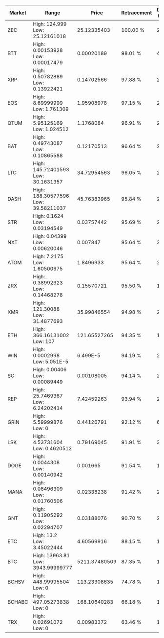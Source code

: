 | Market | Range | Price| Retracement | Doubles to 50% |
| --- | --- | --- | --- | --- |
| ZEC | High: 124.999<br />Low: 25.12161018 | 25.12335403 | 100.00 % | 2.99 |
| BTT | High: 0.00153928<br />Low: 0.00017479 | 0.00020189 | 98.01 % | 4.25 |
| XRP | High: 0.50782889<br />Low: 0.13922421 | 0.14702566 | 97.88 % | 2.20 |
| EOS | High: 8.69999999<br />Low: 1.761309 | 1.95908978 | 97.15 % | 2.67 |
| QTUM | High: 5.95125169<br />Low: 1.024512 | 1.1768084 | 96.91 % | 2.96 |
| BAT | High: 0.49743087<br />Low: 0.10865588 | 0.12170513 | 96.64 % | 2.49 |
| LTC | High: 145.72401593<br />Low: 30.1631357 | 34.72954563 | 96.05 % | 2.53 |
| DASH | High: 188.30577596<br />Low: 39.58211037 | 45.76383965 | 95.84 % | 2.49 |
| STR | High: 0.1624<br />Low: 0.03194549 | 0.03757442 | 95.69 % | 2.59 |
| NXT | High: 0.04399<br />Low: 0.00620046 | 0.007847 | 95.64 % | 3.20 |
| ATOM | High: 7.2175<br />Low: 1.60500675 | 1.8496933 | 95.64 % | 2.38 |
| ZRX | High: 0.38992323<br />Low: 0.14468278 | 0.15570721 | 95.50 % | 1.72 |
| XMR | High: 121.30088<br />Low: 31.4877693 | 35.99846554 | 94.98 % | 2.12 |
| ETH | High: 366.16131002<br />Low: 107 | 121.65527265 | 94.35 % | 1.94 |
| WIN | High: 0.0002998<br />Low: 5.051E-5 | 6.499E-5 | 94.19 % | 2.70 |
| SC | High: 0.00406<br />Low: 0.00089449 | 0.00108005 | 94.14 % | 2.29 |
| REP | High: 25.7469367<br />Low: 6.24202414 | 7.42459263 | 93.94 % | 2.15 |
| GRIN | High: 5.59999876<br />Low: 0 | 0.44126791 | 92.12 % | 6.35 |
| LSK | High: 4.53731604<br />Low: 0.4620512 | 0.79169045 | 91.91 % | 3.16 |
| DOGE | High: 0.0044308<br />Low: 0.00140942 | 0.001665 | 91.54 % | 1.75 |
| MANA | High: 0.08496309<br />Low: 0.01760506 | 0.02338238 | 91.42 % | 2.19 |
| GNT | High: 0.11905292<br />Low: 0.02294707 | 0.03188076 | 90.70 % | 2.23 |
| ETC | High: 13.2<br />Low: 3.45022444 | 4.60569916 | 88.15 % | 1.81 |
| BTC | High: 13963.81<br />Low: 3943.99999777 | 5211.37480509 | 87.35 % | 1.72 |
| BCHSV | High: 448.99995504<br />Low: 0 | 113.23308635 | 74.78 % | 1.98 |
| BCHABC | High: 497.05273838<br />Low: 0 | 168.10640283 | 66.18 % | 1.48 |
| TRX | High: 0.02691072<br />Low: 0 | 0.00983372 | 63.46 % | 1.37 |
